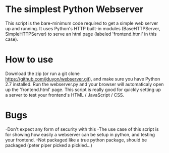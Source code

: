 The simplest Python Webserver
=========

This script is the bare-minimum code required to get a simple web server up and running. 
It uses Python's HTTP built-in modules (BaseHTTPServer, SimpleHTTPServer) to serve an html page (labeled 'frontend.html' in this case).

How to use
=========

Download the zip (or run a git clone https://github.com/jduyon/webserver.git), and make sure you have Python 2.7 installed.
Run the webserver.py and your browser will automaticaly open up the 'frontend.html' page. 
This script is really good for quickly setting up a server to test your frontend's HTML / JavaScript / CSS.

Bugs
=========

-Don't expect any form of security with this
-The use case of this script is for showing how easily a webserver can be setup in python, and testing your frontend.
-Not packaged like a true python package, should be packaged (peter piper picked a pickled...)
